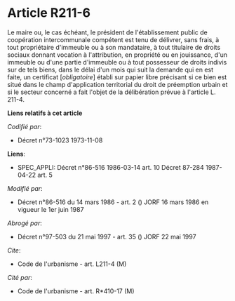 # Article R211-6

Le maire ou, le cas échéant, le président de l'établissement public de coopération intercommunale compétent est tenu de
délivrer, sans frais, à tout propriétaire d'immeuble ou à son mandataire, à tout titulaire de droits sociaux donnant vocation
à l'attribution, en propriété ou en jouissance, d'un immeuble ou d'une partie d'immeuble ou à tout possesseur de droits
indivis sur de tels biens, dans le délai d'un mois qui suit la demande qui en est faite, un certificat [*obligatoire*] établi
sur papier libre précisant si ce bien est situé dans le champ d'application territorial du droit de préemption urbain et si
le secteur concerné a fait l'objet de la délibération prévue à l'article L. 211-4.

**Liens relatifs à cet article**

_Codifié par_:

  - Décret n°73-1023 1973-11-08

**Liens**:

  - SPEC_APPLI: Décret n°86-516 1986-03-14 art. 10 Décret 87-284 1987-04-22 art. 5

_Modifié par_:

  - Décret n°86-516 du 14 mars 1986 - art. 2 () JORF 16 mars 1986 en vigueur le 1er juin 1987

_Abrogé par_:

  - Décret n°97-503 du 21 mai 1997 - art. 35 () JORF 22 mai 1997

_Cite_:

  - Code de l'urbanisme - art. L211-4 (M)

_Cité par_:

  - Code de l'urbanisme - art. R*410-17 (M)
